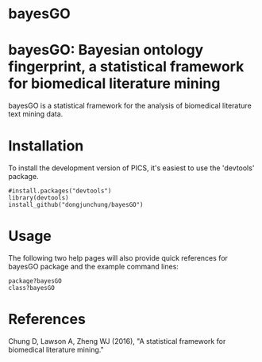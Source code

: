 # bayesGO
bayesGO: Bayesian ontology fingerprint, a statistical framework for biomedical literature mining 
===========

bayesGO is a statistical framework for the analysis of biomedical literature text mining data.

Installation
===========

To install the development version of PICS, it's easiest to use the 'devtools' package.

```
#install.packages("devtools")
library(devtools)
install_github("dongjunchung/bayesGO")
```

Usage
===========

The following two help pages will also provide quick references for bayesGO package and the example command lines:

```
package?bayesGO
class?bayesGO
```

References
==========

Chung D, Lawson A, Zheng WJ (2016), "A statistical framework for biomedical literature mining."

